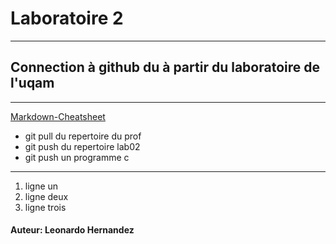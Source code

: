 # Laboratoire 2
----
## Connection à github du à partir du laboratoire de l'uqam
----
[Markdown-Cheatsheet](https://github.com/adam-p/markdown-here/wiki/Markdown-Cheatsheet)
- git pull du repertoire du prof
- git push du repertoire lab02
- git push un programme c
----

1. ligne un
2. ligne deux
3. ligne trois

#### Auteur: Leonardo Hernandez

